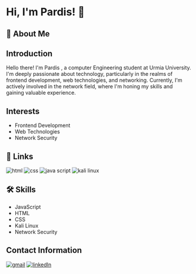 
# Hi, I'm Pardis! 👋


## 🚀 About Me
## Introduction
Hello there! I'm Pardis , a computer Engineering student at Urmia University. I'm deeply passionate about technology, particularly in the realms of frontend development, web technologies, and networking. Currently, I'm actively involved in the network field, where I'm honing my skills and gaining valuable experience.


## Interests
- Frontend Development
- Web Technologies
- Network Security




## 🔗 Links
![html](https://img.shields.io/badge/HTML5-E34F26?style=for-the-badge&logo=html5&logoColor=white)
![css](https://img.shields.io/badge/CSS3-1572B6?style=for-the-badge&logo=css3&logoColor=white)
![java script](https://img.shields.io/badge/JavaScript-323330?style=for-the-badge&logo=javascript&logoColor=F7DF1E)
![kali linux](https://img.shields.io/badge/Kali_Linux-557C94?style=for-the-badge&logo=kali-linux&logoColor=white)




## 🛠 Skills
- JavaScript
- HTML
- CSS
- Kali Linux
- Network Security
## Contact Information
[![gmail](https://img.shields.io/badge/Gmail-D14836?style=for-the-badge&logo=gmail&logoColor=white)](PardisMadad@gmail.com)
[![linkedIn](https://img.shields.io/badge/LinkedIn-0077B5?style=for-the-badge&logo=linkedin&logoColor=white)](linkedin.com/in/pardis-m-8523b42b2)
